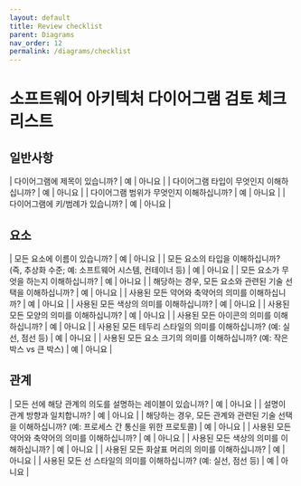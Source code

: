 ```yaml
---
layout: default
title: Review checklist
parent: Diagrams
nav_order: 12
permalink: /diagrams/checklist
---
```


# 소프트웨어 아키텍처 다이어그램 검토 체크리스트

## 일반사항

| 다이어그램에 제목이 있습니까? | 예 | 아니요 |
| 다이어그램 타입이 무엇인지 이해하십니까? | 예 | 아니요 |
| 다이어그램 범위가 무엇인지 이해하십니까? | 예 | 아니요 |
| 다이어그램에 키/범례가 있습니까? | 예 | 아니요 |

## 요소

| 모든 요소에 이름이 있습니까? | 예 | 아니요 |
| 모든 요소의 타입을 이해하십니까? (즉, 추상화 수준; 예: 소프트웨어 시스템, 컨테이너 등) | 예 | 아니요 |
| 모든 요소가 무엇을 하는지 이해하십니까? | 예 | 아니요 |
| 해당하는 경우, 모든 요소와 관련된 기술 선택을 이해하십니까? | 예 | 아니요 |
| 사용된 모든 약어와 축약어의 의미를 이해하십니까? | 예 | 아니요 |
| 사용된 모든 색상의 의미를 이해하십니까? | 예 | 아니요 |
| 사용된 모든 모양의 의미를 이해하십니까? | 예 | 아니요 |
| 사용된 모든 아이콘의 의미를 이해하십니까? | 예 | 아니요 |
| 사용된 모든 테두리 스타일의 의미를 이해하십니까? (예: 실선, 점선 등) | 예 | 아니요 |
| 사용된 모든 요소 크기의 의미를 이해하십니까? (예: 작은 박스 vs 큰 박스) | 예 | 아니요 |

## 관계

| 모든 선에 해당 관계의 의도를 설명하는 레이블이 있습니까? | 예 | 아니요 |
| 설명이 관계 방향과 일치합니까? | 예 | 아니요 |
| 해당하는 경우, 모든 관계와 관련된 기술 선택을 이해하십니까? (예: 프로세스 간 통신을 위한 프로토콜) | 예 | 아니요 |
| 사용된 모든 약어와 축약어의 의미를 이해하십니까? | 예 | 아니요 |
| 사용된 모든 색상의 의미를 이해하십니까? | 예 | 아니요 |
| 사용된 모든 화살표 머리의 의미를 이해하십니까? | 예 | 아니요 |
| 사용된 모든 선 스타일의 의미를 이해하십니까? (예: 실선, 점선 등) | 예 | 아니요 |

